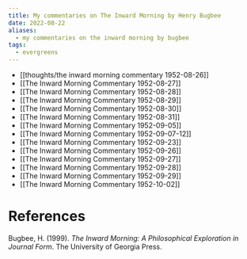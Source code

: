 ```yaml
---
title: My commentaries on The Inward Morning by Henry Bugbee
date: 2022-08-22
aliases:
  - my commentaries on the inward morning by bugbee
tags:
  - evergreens
---
```

- [[thoughts/the inward morning commentary 1952-08-26]]
- [[The Inward Morning Commentary 1952-08-27]]
- [[The Inward Morning Commentary 1952-08-28]]
- [[The Inward Morning Commentary 1952-08-29]]
- [[The Inward Morning Commentary 1952-08-30]]
- [[The Inward Morning Commentary 1952-08-31]]
- [[The Inward Morning Commentary 1952-09-05]]
- [[The Inward Morning Commentary 1952-09-07-12]]
- [[The Inward Morning Commentary 1952-09-23]]
- [[The Inward Morning Commentary 1952-09-26]]
- [[The Inward Morning Commentary 1952-09-27]]
- [[The Inward Morning Commentary 1952-09-28]]
- [[The Inward Morning Commentary 1952-09-29]]
- [[The Inward Morning Commentary 1952-10-02]]

# References

Bugbee, H. (1999). _The Inward Morning: A Philosophical Exploration in Journal Form_. The University of Georgia Press.